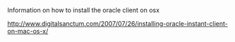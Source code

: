 <!--
Categories:
  - osx
Tags:
  - oracle
  - client
-->

Information on how to install the oracle client on osx

http://www.digitalsanctum.com/2007/07/26/installing-oracle-instant-client-on-mac-os-x/